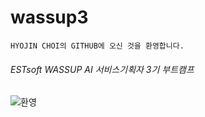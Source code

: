 # wassup3
```HYOJIN CHOI의 GITHUB에 오신 것을 환영합니다.```
###### ESTsoft WASSUP AI 서비스기획자 3기 부트캠프
![환영](환영.jpg)





